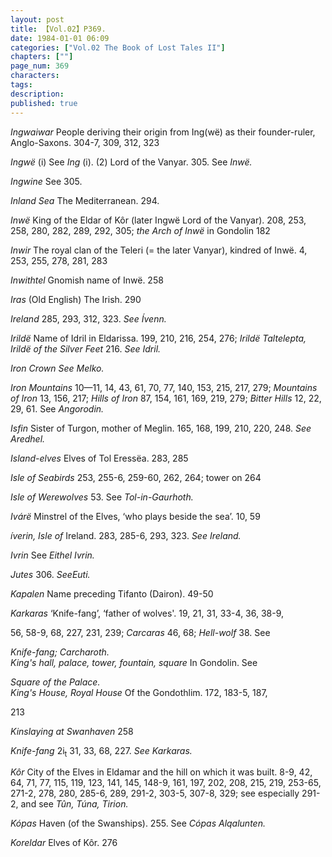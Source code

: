 ```yaml
---
layout: post
title: 【Vol.02】P369.
date: 1984-01-01 06:09
categories: ["Vol.02 The Book of Lost Tales II"]
chapters: [""]
page_num: 369
characters: 
tags: 
description: 
published: true
---
```


<p style="text-indent: 0;">
<I>Ingwaiwar   </I>People deriving their origin from Ing(wë) as their founder-ruler, Anglo-Saxons. 304-7, 309, 312, 323
</p>

<I>Ingwë   </I>(i) See <I>Ing </I>(i). (2) Lord of the Vanyar. 305. See <I>Inwë.</I>

<I>Ingwine     </I>See 305.

<I>Inland Sea     </I>The Mediterranean. 294.

<I>Inwë   </I>King of the Eldar of Kôr (later Ingwë Lord of the Vanyar). 208, 253, 258, 280, 282, 289, 292, 305; <I>the Arch of Inwë </I>in Gondolin 182

<I>Inwir    </I>The royal clan of the Teleri (= the later Vanyar), kindred of Inwë. 4, 253, 255, 278, 281, 283

<I>Inwithtel    </I>Gnomish name of Inwë. 258

<I>Iras     </I>(Old English) The Irish. 290

<I>Ireland    </I>285, 293, 312, 323. <I>See Ívenn.</I>

<I>Irildë   </I>Name of Idril in Eldarissa. 199, 210, 216, 254, 276; <I>Irildë Taltelepta, Irildë of the Silver Feet </I>216. <I>See Idril.</I>

<I>Iron Crown     See Melko.</I>

<I>Iron Mountains </I>10—11, 14, 43, 61, 70, 77, 140, 153, 215, 217, 279; <I>Mountains of Iron </I>13, 156, 217; <I>Hills of Iron </I>87, 154, 161, 169, 219, 279; <I>Bitter Hills </I>12, 22, 29, 61. See <I>Angorodin.</I>

<I>Isfin     </I>Sister of Turgon, mother of Meglin. 165, 168, 199, 210, 220, 248. <I>See Aredhel.</I>

<I>Island-elves     </I>Elves of Tol Eressëa. 283, 285

<I>Isle of Seabirds     </I>253, 255-6, 259-60, 262, 264; tower on 264

<I>Isle of Werewolves     </I>53. See <I>Tol-in-Gaurhoth.</I>

<I>Ivárë   </I>Minstrel of the Elves, ‘who plays beside the sea’. 10, 59

<I>íverin, Isle of    </I>Ireland. 283, 285-6, 293, 323. <I>See Ireland.</I>

<I>Ivrin     </I>See <I>Eithel Ivrin.</I>

<I>Jutes     </I>306. <I>SeeEuti.</I>

<I>Kapalen     </I>Name preceding Tifanto (Dairon). 49-50

<I>Karkaras     </I>‘Knife-fang’, ‘father of wolves'. 19, 21, 31, 33-4, 36, 38-9,

56, 58-9, 68, 227, 231, 239; <I>Carcaras </I>46, 68; <I>Hell-wolf </I>38. See

<I>Knife-fang; Carcharoth.<BR>King's   hall,   palace,   tower,  fountain,   square     </I>In   Gondolin.  See

<I>Square of the Palace.<BR>King's House, Royal House     </I>Of the Gondothlim.   172, 183-5, 187,

213

<I>Kinslaying at Swanhaven     </I>258

<I>Knife-fang    </I>2i<SUB>t</SUB> 31, 33, 68, 227. <I>See Karkaras.</I>

<I>Kôr   </I>City of the Elves in Eldamar and the hill on which it was built. 8-9, 42, 64, 71, 77, 115, 119, 123, 141, 145, 148-9, 161, 197, 202, 208, 215, 219, 253-65, 271-2, 278, 280, 285-6, 289, 291-2, 303-5, 307-8, 329; see especially 291-2, and see <I>Tûn, Túna, Tirion.</I>

<I>Kópas   </I>Haven (of the Swanships). 255. See <I>Cópas Alqalunten.</I>

<I>Koreldar    </I>Elves of Kôr. 276

